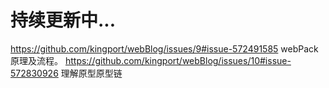 # 持续更新中...

 https://github.com/kingport/webBlog/issues/9#issue-572491585  webPack原理及流程。
 https://github.com/kingport/webBlog/issues/10#issue-572830926 理解原型原型链


